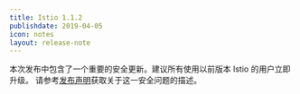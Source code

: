 ```yaml
---
title: Istio 1.1.2
publishdate: 2019-04-05
icon: notes
layout: release-note
---
```


本次发布中包含了一个重要的安全更新。建议所有使用以前版本 Istio 的用户立即升级。
请参考[发布声明](/blog/2019/announcing-1.1.2)获取关于这一安全问题的描述。
